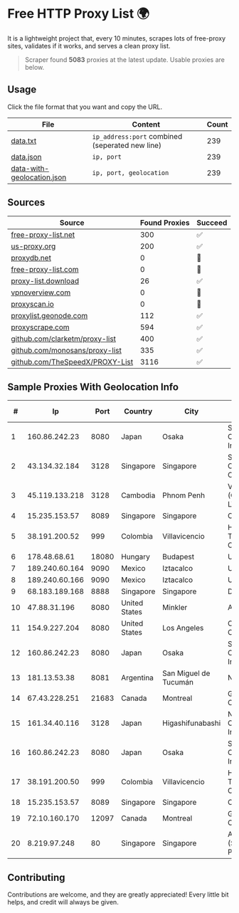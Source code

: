 
# Free HTTP Proxy List 🌍

It is a lightweight project that, every 10 minutes, scrapes lots of free-proxy sites, validates if it works, and serves a clean proxy list.


> Scraper found **5083** proxies at the latest update. Usable proxies are below.

## Usage

Click the file format that you want and copy the URL.


|File|Content|Count|
|----|-------|-----|
|[data.txt](https://raw.githubusercontent.com/themiralay/Proxy-List-World/master/data.txt)|`ip_address:port` combined (seperated new line)|239|
|[data.json](https://raw.githubusercontent.com/themiralay/Proxy-List-World/master/data.json)|`ip, port`|239|
|[data-with-geolocation.json](https://raw.githubusercontent.com/themiralay/Proxy-List-World/master/data-with-geolocation.json)|`ip, port, geolocation`|239|

## Sources

|Source|Found Proxies|Succeed|
|------|-------------|-------|
|[free-proxy-list.net](https://free-proxy-list.net)|300|✅|
|[us-proxy.org](https://www.us-proxy.org)|200|✅|
|[proxydb.net](http://proxydb.net)|0|🚫|
|[free-proxy-list.com](https://free-proxy-list.com/?page=&port=&type%5B%5D=http&type%5B%5D=https&up_time=0&search=Search)|0|🚫|
|[proxy-list.download](https://www.proxy-list.download/HTTP)|26|✅|
|[vpnoverview.com](https://vpnoverview.com/privacy/anonymous-browsing/free-proxy-servers)|0|🚫|
|[proxyscan.io](https://www.proxyscan.io)|0|🚫|
|[proxylist.geonode.com](https://proxylist.geonode.com/api/proxy-list?limit=300&page=1&sort_by=lastChecked&sort_type=desc&protocols=http,https)|112|✅|
|[proxyscrape.com](https://api.proxyscrape.com/v2/?request=displayproxies&protocol=http&timeout=10000&country=all&ssl=all&anonymity=all)|594|✅|
|[github.com/clarketm/proxy-list](https://raw.githubusercontent.com/clarketm/proxy-list/master/proxy-list-raw.txt)|400|✅|
|[github.com/monosans/proxy-list](https://raw.githubusercontent.com/monosans/proxy-list/main/proxies/http.txt)|335|✅|
|[github.com/TheSpeedX/PROXY-List](https://raw.githubusercontent.com/TheSpeedX/PROXY-List/master/http.txt)|3116|✅|


## Sample Proxies With Geolocation Info

|#|Ip|Port|Country|City|Internet Service Provider|
|-|--|----|-------|----|-------------------------|
|1|160.86.242.23|8080|Japan|Osaka|Sony Network Communications Inc|
|2|43.134.32.184|3128|Singapore|Singapore|Shenzhen Tencent Computer Systems Company Limited|
|3|45.119.133.218|3128|Cambodia|Phnom Penh|VIETTEL (CAMBODIA) PTE., LTD|
|4|15.235.153.57|8089|Singapore|Singapore|OVH Hosting|
|5|38.191.200.52|999|Colombia|Villavicencio|Hola Telecomunicacines Colombia S.A.S|
|6|178.48.68.61|18080|Hungary|Budapest|UPC|
|7|189.240.60.164|9090|Mexico|Iztacalco|Uninet S.A. de C.V.|
|8|189.240.60.166|9090|Mexico|Iztacalco|Uninet S.A. de C.V.|
|9|68.183.189.168|8888|Singapore|Singapore|DigitalOcean, LLC|
|10|47.88.31.196|8080|United States|Minkler|Alibaba.com LLC|
|11|154.9.227.204|8080|United States|Los Angeles|Cogent Communications|
|12|160.86.242.23|8080|Japan|Osaka|Sony Network Communications Inc|
|13|181.13.53.38|8081|Argentina|San Miguel de Tucumán|Noanet S.A|
|14|67.43.228.251|21683|Canada|Montreal|GloboTech Communications|
|15|161.34.40.116|3128|Japan|Higashifunabashi|NTT PC Communications, Inc.|
|16|160.86.242.23|8080|Japan|Osaka|Sony Network Communications Inc|
|17|38.191.200.50|999|Colombia|Villavicencio|Hola Telecomunicacines Colombia S.A.S|
|18|15.235.153.57|8089|Singapore|Singapore|OVH Hosting|
|19|72.10.160.170|12097|Canada|Montreal|GloboTech Communications|
|20|8.219.97.248|80|Singapore|Singapore|Alibaba Cloud (Singapore) Private Limited|



## Contributing

Contributions are welcome, and they are greatly appreciated! Every
little bit helps, and credit will always be given.

